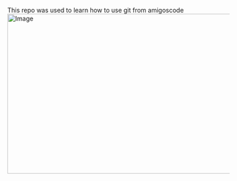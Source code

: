 This repo was used to learn how to use git from amigoscode
<img width="645" height="363" alt="Image" src="https://github.com/user-attachments/assets/5c61e218-c024-4f75-8e8f-d0babe7b2526" />
